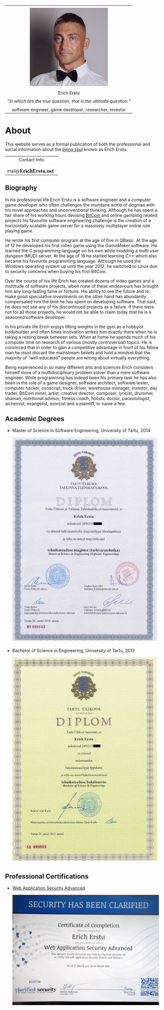 |                                                                              |
| :--------------------------------------------------------------------------: |
|                                                                              |
|                   ![Photo](../cv/avatar.jpg "Erich Erstu")                   |
|                                                                              |
|                                  Erich Erstu                                 |
|                                                                              |
|      _"In which lies the true question, that is the ultimate question."_     |
|                                                                              |
|            software engineer, game developer, researcher, investor           |


# About ########################################################################

This website serves as a formal publication of both the professional and social
information about the [living soul][ref-1] known as Erich Erstu.

|                                                                              |
| :--------------------------------------------------------------------------: |
|                                Contact Info:                                 |
|                                                                              |
|             mail@![Domain](./gfx/domain-name.png "Domain name")              |


## Biography ###################################################################

In his professional life Erich Erstu is a software engineer and a computer game
developer who often challenges the mundane world of dogmas with his novel
approaches and unconventional thinking. Although he has spent a fair share of
his working hours devising [BitCoin][ref-2] and online gambling related projects
his favourite software engineering challenge is the creation of a horizontally
scalable game server for a massively multiplayer online role playing game.

He wrote his first computer program at the age of five in QBasic. At the age of
12 he developed his first video game using the _GameMaker_ software. He learned
the C programming language on his own while modding a multi user dungeon (MUD)
server. At the age of 16 he started learning C++ which also became his favourite
programming language. Although he used the Windows operating system up until the
year 2012, he switched to Linux due to security concerns when buying his first
BitCoin.

Over the course of his life Erich has created dozens of video games and a
multitude of software projects, albeit none of these endeavours has brought him
any long-lasting fame or fortune. His ability to see the future and to make good
speculative investments on the other hand has abundantly compensated him the
time he has spent on developing software. That said, he does not see any of his
discontinued projects as a failure. If there were not for all those projects, he
would not be able to claim today that he is a seasoned software developer.

In his private life Erich enjoys lifting weights in the gym as a hobbyist
bodybuilder and often times innovation strikes him exactly there when he is
taking a resting break between sets. When at home he spends much of his computer
time on research of various (mostly controversial) topics. He is convinced that
in order to gain a competitive advantage in front of his fellow man he must
discard the mainstream beliefs and hold a mindset that the majority of "well
educated" people are wrong about virtually everything.

Being experienced in so many different arts and sciences Erich considers himself
more of a multidisciplinary problem solver than a mere software engineer. While
programming has indeed been his primary task he has also been in the role of a
game designer, software architect, software tester, computer hacker, conscript,
truck driver, warehouse manager, investor, day trader, BitCoin miner, artist,
creative director, composer, lyricist, drummer, shaman, nutritional advisor,
fitness coach, holistic doctor, parasitologist, alchemist, evangelist, exorcist
and a plaintiff, to name a few.


## Academic Degrees ############################################################

  * Master of Science in Software Engineering, University of Tartu, 2014

    ![Image of Diploma](./gfx/diploma-msc.jpg "Master's Diploma")


  * Bachelor of Science in Engineering, University of Tartu, 2012

    ![Image of Diploma](./gfx/diploma-bsc.jpg "Bachelor's Diploma")


## Professional Certifications #################################################

  * [Web Application Security Advanced][ref-3]

    ![Image of Certificate](./gfx/cert-wasa.jpg "Certificate of Completion")


[ref-1]: https://www.biblegateway.com/passage/?search=Genesis+2%3A7&version=KJV
        "Reference to Genesis 2:7"
[ref-2]: https://papers.ssrn.com/sol3/papers.cfm?abstract_id=3440802
        "BitCoin Whitepaper by Craig Wright"
[ref-3]: http://www.clarifiedsecurity.com/web-application-security-training/
